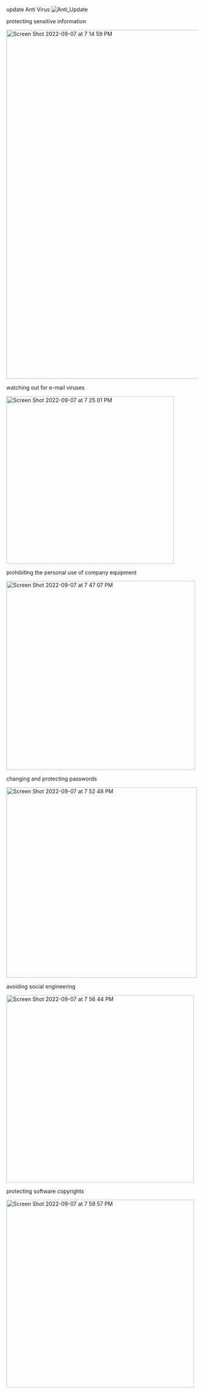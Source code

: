 update Anti Virus 
![Anti_Update](https://user-images.githubusercontent.com/112908219/189004361-f3ba75f9-14aa-4766-9b8a-30800185a7bc.jpeg)


protecting sensitive information


<img width="914" alt="Screen Shot 2022-09-07 at 7 14 59 PM" src="https://user-images.githubusercontent.com/112908219/189006610-6244e5c6-bd11-4e2e-a664-6b20773843cc.png">


watching out for e-mail viruses


<img width="439" alt="Screen Shot 2022-09-07 at 7 25 01 PM" src="https://user-images.githubusercontent.com/112908219/189010935-3ab6a015-454a-47c9-8a09-8eb9836afe66.png">


prohibiting the personal use of company equipment


<img width="495" alt="Screen Shot 2022-09-07 at 7 47 07 PM" src="https://user-images.githubusercontent.com/112908219/189011257-2374d9e6-14d3-423c-a87c-b1e03dae8e39.png">


changing and protecting passwords

<img width="499" alt="Screen Shot 2022-09-07 at 7 52 48 PM" src="https://user-images.githubusercontent.com/112908219/189011310-2cb575f4-a19c-492e-a1eb-e20286b1e03a.png">


avoiding social engineering


<img width="491" alt="Screen Shot 2022-09-07 at 7 56 44 PM" src="https://user-images.githubusercontent.com/112908219/189011391-30a41823-ddfb-49a8-98b2-848539e6527f.png">


protecting software copyrights


<img width="492" alt="Screen Shot 2022-09-07 at 7 59 57 PM" src="https://user-images.githubusercontent.com/112908219/189011434-078ae56c-ac64-495d-bb9f-d57abb9ec1c9.png">

